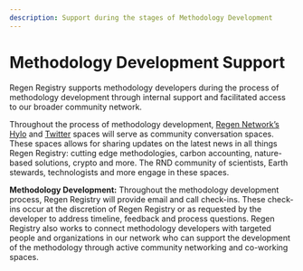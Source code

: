 ```yaml
---
description: Support during the stages of Methodology Development
---
```


# Methodology Development Support

Regen Registry supports methodology developers during the process of methodology development through internal support and facilitated access to our broader community network.

Throughout the process of methodology development, [Regen Network’s Hylo](https://www.hylo.com/groups/regen-methodology-development) and [Twitter](https://mobile.twitter.com/regennetworkdev) spaces will serve as community conversation spaces. These spaces allows for sharing updates on the latest news in all things Regen Registry: cutting edge methodologies, carbon accounting, nature-based solutions, crypto and more. The RND community of scientists, Earth stewards, technologists and more engage in these spaces.

**Methodology Development:** Throughout the methodology development process, Regen Registry will provide email and call check-ins. These check-ins occur at the discretion of Regen Registry or as requested by the developer to address timeline, feedback and process questions. Regen Registry also works to connect methodology developers with targeted people and organizations in our network who can support the development of the methodology through active community networking and co-working spaces.&#x20;
